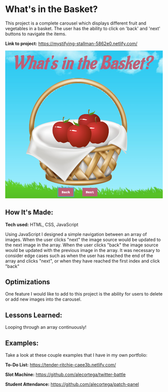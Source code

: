 # What's in the Basket?
This project is a complete carousel which displays different fruit and vegetables in a basket. The user has the ability to click on 'back' and 'next' buttons to navigate the items.

**Link to project:** https://mystifying-stallman-5862e0.netlify.com/

![alt tag](snapshot.png)

## How It's Made:

**Tech used:** HTML, CSS, JavaScript

Using JavaScript I designed a simple navigation between an array of images. When the user clicks "next" the image source would be updated to the next image in the array. When the user clicks "back" the image source would be updated with the previous image in the array. It was necessary to consider edge cases such as when the user has reached the end of the array and clicks "next", or when they have reached the first index and click "back"

## Optimizations

One feature I would like to add to this project is the ability for users to delete or add new images into the carousel.

## Lessons Learned:

Looping through an array continuously!

## Examples:
Take a look at these couple examples that I have in my own portfolio:

**To-Do List:** https://tender-ritchie-caee3b.netlify.com/

**Slot Machine:** https://github.com/alecortega/twitter-battle

**Student Attendance:** https://github.com/alecortega/patch-panel

